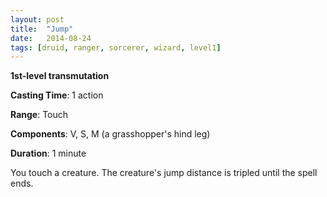 ```yaml
---
layout: post
title:  "Jump"
date:   2014-08-24
tags: [druid, ranger, sorcerer, wizard, level1]
---
```


**1st-level transmutation**

**Casting Time**: 1 action

**Range**: Touch

**Components**: V, S, M (a grasshopper's hind leg)

**Duration**: 1 minute

You touch a creature. The creature's jump distance is tripled until the spell ends.
